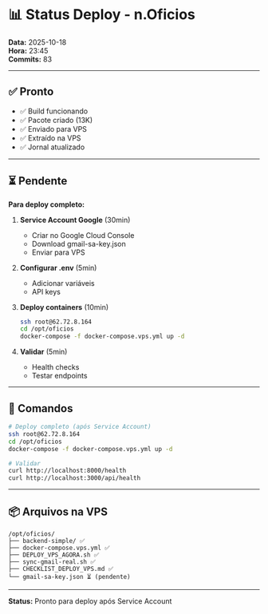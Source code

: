 # 📊 Status Deploy - n.Oficios

**Data:** 2025-10-18  
**Hora:** 23:45  
**Commits:** 83

---

## ✅ Pronto

- ✅ Build funcionando
- ✅ Pacote criado (13K)
- ✅ Enviado para VPS
- ✅ Extraído na VPS
- ✅ Jornal atualizado

---

## ⏳ Pendente

**Para deploy completo:**

1. **Service Account Google** (30min)
   - Criar no Google Cloud Console
   - Download gmail-sa-key.json
   - Enviar para VPS

2. **Configurar .env** (5min)
   - Adicionar variáveis
   - API keys

3. **Deploy containers** (10min)
   ```bash
   ssh root@62.72.8.164
   cd /opt/oficios
   docker-compose -f docker-compose.vps.yml up -d
   ```

4. **Validar** (5min)
   - Health checks
   - Testar endpoints

---

## 🚀 Comandos

```bash
# Deploy completo (após Service Account)
ssh root@62.72.8.164
cd /opt/oficios
docker-compose -f docker-compose.vps.yml up -d

# Validar
curl http://localhost:8000/health
curl http://localhost:3000/api/health
```

---

## 📦 Arquivos na VPS

```
/opt/oficios/
├── backend-simple/ ✅
├── docker-compose.vps.yml ✅
├── DEPLOY_VPS_AGORA.sh ✅
├── sync-gmail-real.sh ✅
├── CHECKLIST_DEPLOY_VPS.md ✅
└── gmail-sa-key.json ⏳ (pendente)
```

---

**Status:** Pronto para deploy após Service Account

